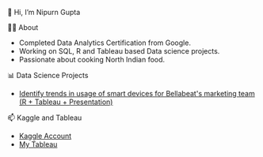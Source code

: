 👋 Hi, I’m Nipurn Gupta


👩‍🎓 About
* Completed Data Analytics Certification from Google.
* Working on SQL, R and Tableau based Data science projects.
* Passionate about cooking North Indian food.


📊 Data Science Projects
* [Identify trends in usage of smart devices for Bellabeat's marketing team (R + Tableau + Presentation)](https://github.com/nipurngupta/nipurngupta.github.io/tree/main/Projects/Project%2001%20-%20Bellabeat)


📫 Kaggle and Tableau
* [Kaggle Account](https://www.kaggle.com/nipurngupta)
* [My Tableau](https://public.tableau.com/app/profile/nipurngupta)

